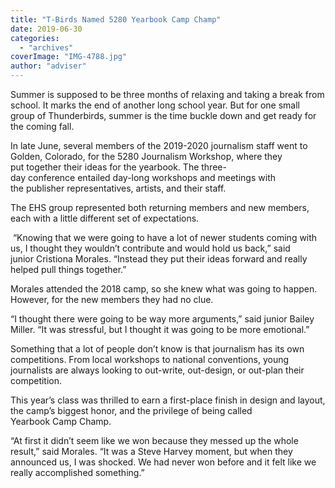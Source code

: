 ```yaml
---
title: "T-Birds Named 5280 Yearbook Camp Champ"
date: 2019-06-30
categories: 
  - "archives"
coverImage: "IMG-4788.jpg"
author: "adviser"
---
```


Summer is supposed to be three months of relaxing and taking a break from school. It marks the end of another long school year. But for one small group of Thunderbirds, summer is the time buckle down and get ready for the coming fall.  

In late June, several members of the 2019-2020 journalism staff went to Golden, Colorado, for the 5280 Journalism Workshop, where they put together their ideas for the yearbook. The three-day conference entailed day\-long workshops and meetings with the publisher representatives, artists, and their staff. 

The EHS group represented both returning members and new members, each with a little different set of expectations.  

 “Knowing that we were going to have a lot of newer students coming with us, I thought they wouldn’t contribute and would hold us back,” said junior Cristiona Morales. “Instead they put their ideas forward and really helped pull things together.”  

Morales attended the 2018 camp, so she knew what was going to happen. However, for the new members they had no clue. 

“I thought there were going to be way more arguments,” said junior Bailey Miller. “It was stressful, but I thought it was going to be more emotional.”  

Something that a lot of people don’t know is that journalism has its own competitions. From local workshops to national conventions, young journalists are always looking to out-write, out-design, or out-plan their competition. 

This year’s class was thrilled to earn a first\-place finish in design and layout, the camp’s biggest honor, and the privilege of being called Yearbook Camp Champ. 

“At first it didn’t seem like we won because they messed up the whole result,” said Morales. “It was a Steve Harvey moment, but when they announced us, I was shocked. We had never won before and it felt like we really accomplished something.”
